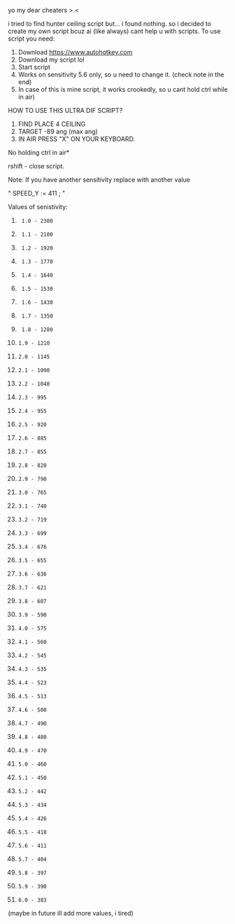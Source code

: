yo my dear cheaters >.<

i tried to find hunter ceiling script but... i found nothing.
so i decided to create my own script bcuz ai (like always) cant help u with scripts. To use script you need:

1) Download https://www.autohotkey.com
2) Download my script lol
3) Start script
4) Works on sensitivity 5.6 only, so u need to change it. (check note in the end)
5) In case of this is mine script, it works crookedly, so u cant hold ctrl while in air) 

HOW TO USE THIS ULTRA DIF SCRIPT?

1) FIND PLACE 4 CEILING
2) TARGET -89 ang (max ang)
3) IN AIR PRESS "X" ON YOUR KEYBOARD.

No holding ctrl in air*

rshift - close script.

Note: 
If you have another sensitivity replace with another value

" SPEED_Y := 411 ; "

Values of senistivity:

1)      1.0 - 2300
2)      1.1 - 2100
3)      1.2 - 1920
4)      1.3 - 1770
5)      1.4 - 1640
6)      1.5 - 1530
7)      1.6 - 1430
8)      1.7 - 1350
9)      1.8 - 1280
10)     1.9 - 1210
11)     2.0 - 1145
12)     2.1 - 1090
13)     2.2 - 1040
14)     2.3 - 995
15)     2.4 - 955
16)     2.5 - 920
17)     2.6 - 885
18)     2.7 - 855
19)     2.8 - 820
20)     2.9 - 790
21)     3.0 - 765
22)     3.1 - 740
23)     3.2 - 719
24)     3.3 - 699
25)     3.4 - 676
26)     3.5 - 655
27)     3.6 - 636
28)     3.7 - 621
29)     3.8 - 607
30)     3.9 - 590
31)     4.0 - 575
32)     4.1 - 560
33)     4.2 - 545
34)     4.3 - 535
35)     4.4 - 523
36)     4.5 - 513
37)     4.6 - 500
38)     4.7 - 490
39)     4.8 - 480
40)     4.9 - 470
41)     5.0 - 460
42)     5.1 - 450
43)     5.2 - 442
44)     5.3 - 434
45)     5.4 - 426
46)     5.5 - 418
47)     5.6 - 411
48)     5.7 - 404
49)     5.8 - 397
50)     5.9 - 390
51)     6.0 - 383
(maybe in future ill add more values, i tired)